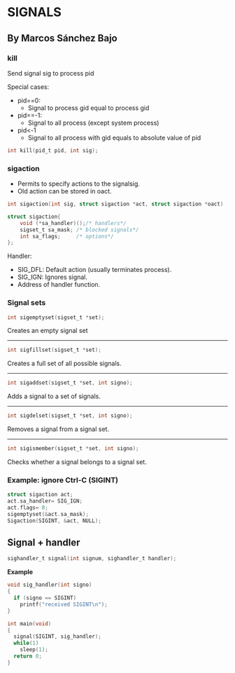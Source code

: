 # SIGNALS
## By Marcos Sánchez Bajo

### **kill**
Send signal sig to process pid

Special cases:
* pid==0:
  * Signal to process gid equal to process gid
* pid==-1:
  * Signal to all process (except system process)
* pid<-1
  * Signal to all process with gid equals to absolute value of pid
 
```c
int kill(pid_t pid, int sig);
```

### **sigaction**
* Permits to specify actions to the signalsig.
* Old action can be stored in oact.

```c
int sigaction(int sig, struct sigaction *act, struct sigaction *oact)
```
```c
struct sigaction{
    void (*sa_handler)();/* handlers*/
    sigset_t sa_mask; /* blocked signals*/
    int sa_flags;     /* options*/
};
```
Handler:
* SIG_DFL: Default action (usually terminates process).
* SIG_IGN: Ignores signal.
* Address of handler function.

### **Signal sets**
```c
int sigemptyset(sigset_t *set);
```
Creates an empty signal set
___
```c
int sigfillset(sigset_t *set);
```
Creates a full set of all possible signals.
___
```c
int sigaddset(sigset_t *set, int signo);
```
Adds a signal to a set of signals.
___
```c
int sigdelset(sigset_t *set, int signo);
```
Removes a signal from a signal set.
___
```c
int sigismember(sigset_t *set, int signo);
```
Checks whether a signal belongs to a signal set.

### **Example: ignore Ctrl-C (SIGINT)**
```c
struct sigaction act;
act.sa_handler= SIG_IGN;
act.flags= 0;
sigemptyset(&act.sa_mask);
Sigaction(SIGINT, &act, NULL);
```

## **Signal + handler**
```c
sighandler_t signal(int signum, sighandler_t handler);
```
**Example**
```c
void sig_handler(int signo)
{
  if (signo == SIGINT)
    printf("received SIGINT\n");
}

int main(void)
{
  signal(SIGINT, sig_handler); 
  while(1) 
    sleep(1);
  return 0;
}
```

